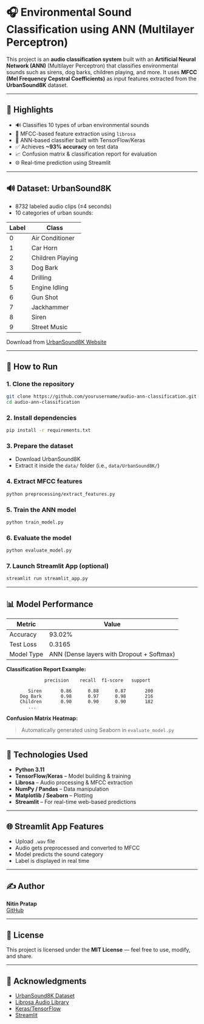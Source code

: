 # 🎧 Environmental Sound Classification using ANN (Multilayer Perceptron)

This project is an **audio classification system** built with an **Artificial Neural Network (ANN)** (Multilayer Perceptron) that classifies environmental sounds such as sirens, dog barks, children playing, and more. It uses **MFCC (Mel Frequency Cepstral Coefficients)** as input features extracted from the **UrbanSound8K** dataset.

---

## 📌 Highlights

- 🔊 Classifies 10 types of urban environmental sounds
- 🎼 MFCC-based feature extraction using `librosa`
- 🧠 ANN-based classifier built with TensorFlow/Keras
- ✅ Achieves **~93% accuracy** on test data
- 📈 Confusion matrix & classification report for evaluation
- 🌐 Real-time prediction using Streamlit

---

## 🔊 Dataset: UrbanSound8K

- 8732 labeled audio clips (≤4 seconds)
- 10 categories of urban sounds:

| Label | Class             |
|-------|-------------------|
| 0     | Air Conditioner   |
| 1     | Car Horn          |
| 2     | Children Playing  |
| 3     | Dog Bark          |
| 4     | Drilling          |
| 5     | Engine Idling     |
| 6     | Gun Shot          |
| 7     | Jackhammer        |
| 8     | Siren             |
| 9     | Street Music      |

Download from [UrbanSound8K Website](https://urbansounddataset.weebly.com/urbansound8k.html)

---

## 🚀 How to Run

### 1. Clone the repository

```bash
git clone https://github.com/yourusername/audio-ann-classification.git
cd audio-ann-classification
```

### 2. Install dependencies

```bash
pip install -r requirements.txt
```

### 3. Prepare the dataset

- Download UrbanSound8K
- Extract it inside the `data/` folder (i.e., `data/UrbanSound8K/`)

### 4. Extract MFCC features

```bash
python preprocessing/extract_features.py
```

### 5. Train the ANN model

```bash
python train_model.py
```

### 6. Evaluate the model

```bash
python evaluate_model.py
```

### 7. Launch Streamlit App (optional)

```bash
streamlit run streamlit_app.py
```

---

## 📊 Model Performance

| Metric     | Value      |
|------------|------------|
| Accuracy   | 93.02%     |
| Test Loss  | 0.3165     |
| Model Type | ANN (Dense layers with Dropout + Softmax) |

**Classification Report Example:**

```
              precision    recall  f1-score   support

        Siren       0.86      0.88      0.87       200
     Dog Bark       0.98      0.97      0.98       216
     Children       0.90      0.90      0.90       182
        ...
```

**Confusion Matrix Heatmap:**

> Automatically generated using Seaborn in `evaluate_model.py`

---

## 🧪 Technologies Used

- **Python 3.11**
- **TensorFlow/Keras** – Model building & training
- **Librosa** – Audio processing & MFCC extraction
- **NumPy / Pandas** – Data manipulation
- **Matplotlib / Seaborn** – Plotting
- **Streamlit** – For real-time web-based predictions

---

## 🌐 Streamlit App Features

- Upload `.wav` file
- Audio gets preprocessed and converted to MFCC
- Model predicts the sound category
- Label is displayed in real time

---


## ✍️ Author

**Nitin Pratap**  
[GitHub](https://github.com/nitinpratap121)

---

## 📄 License

This project is licensed under the **MIT License** — feel free to use, modify, and share.

---

## 🙏 Acknowledgments

- [UrbanSound8K Dataset](https://urbansounddataset.weebly.com/urbansound8k.html)
- [Librosa Audio Library](https://librosa.org/)
- [Keras/TensorFlow](https://www.tensorflow.org/)
- [Streamlit](https://streamlit.io/)
